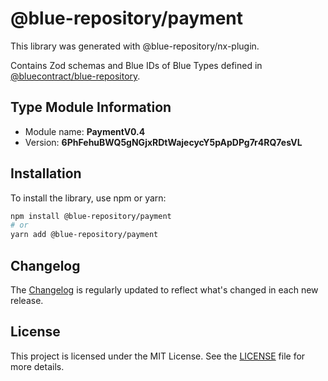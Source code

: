 # @blue-repository/payment

This library was generated with @blue-repository/nx-plugin.

Contains Zod schemas and Blue IDs of Blue Types defined in [@bluecontract/blue-repository](https://github.com/bluecontract/blue-repository).

## Type Module Information

- Module name: **PaymentV0.4**
- Version: **6PhFehuBWQ5gNGjxRDtWajecycY5pApDPg7r4RQ7esVL**

## Installation

To install the library, use npm or yarn:

```bash
npm install @blue-repository/payment
# or
yarn add @blue-repository/payment
```

## Changelog

The [Changelog](https://github.com/bluecontract/blue-repository-js/blob/main/libs/payment/CHANGELOG.md) is regularly updated to reflect what's changed in each new release.

## License

This project is licensed under the MIT License. See the [LICENSE](LICENSE) file for more details.
